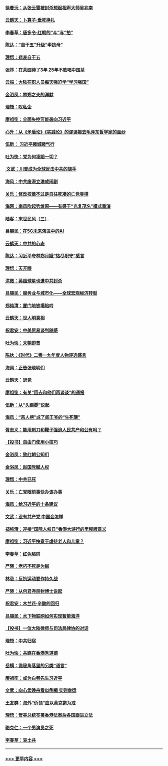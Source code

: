 #### [徐曼沅：从张云雷被封杀想起相声大师吴兆南](../pages/nsc993/n11741816.md?t=12241344) 
#### [云鹤天：卜算子‧垂死挣扎](../pages/nsc993/n11739956.md?t=12241344) 
#### [李春草：唐多令‧红朝的“斗”与“拍”](../pages/nsc993/n11739830.md?t=12241344) 
#### [陈达：“自干五”升级“牵妨母”](../pages/nsc993/n11739724.md?t=12241344) 
#### [理悟：悲哀自干五](../pages/nsc993/n11739547.md?t=12241344) 
#### [张林：在茶园待了3年 25年不敢喝中国茶](../pages/nsc993/n11739240.md?t=12241344) 
#### [云端：大陆在职人员每天强迫学“学习强国”](../pages/nsc993/n11738735.md?t=12241344) 
#### [金浴凤：林郑之夫的渊默](../pages/nsc993/n11737735.md?t=12241344) 
#### [理悟：叹私企](../pages/nsc993/n11737715.md?t=12241344) 
#### [廖祖笙：全面失控可能袭向习近平](../pages/nsc993/n11737704.md?t=12241344) 
#### [心升：从《矛盾论》《实践论》的谬误揭去毛泽东哲学家的面纱](../pages/nsc993/n11736962.md?t=12241344) 
#### [伍新： 习近平赌城赌气行](../pages/nsc993/n11736929.md?t=12241344) 
#### [吐为快：党为何凌蹈一切？](../pages/nsc993/n11736915.md?t=12241344) 
#### [ 文武：川普成为全球反击中共的旗手](../pages/nsc993/n11736882.md?t=12241344) 
#### [海风：中共废港立澳成闹剧](../pages/nsc993/n11735857.md?t=12241344) 
#### [关乐：修改校章不过是自往死凑的亡党臭棋](../pages/nsc993/n11735097.md?t=12241344) 
#### [海网：南风吹起势燎原——有感于“光复茂名”模式重演](../pages/nsc993/n11732308.md?t=12241344) 
#### [陆客：末世民风（三）](../pages/nsc993/n11732211.md?t=12241344) 
#### [吕锡民：在5G未来演进中的AI](../pages/nsc993/n11730010.md?t=12241344) 
#### [云鹤天：中共的心态](../pages/nsc993/n11729906.md?t=12241344) 
#### [陈达：习近平夸林郑月娥“恪尽职守”感言](../pages/nsc993/n11729881.md?t=12241344) 
#### [理悟：天开眼](../pages/nsc993/n11729699.md?t=12241344) 
#### [洪微：英超球星也遭中共封杀](../pages/nsc993/n11727243.md?t=12241344) 
#### [吕锡民：服务业与城市化——全球宏观经济转型](../pages/nsc993/n11725845.md?t=12241344) 
#### [郑纯清：厦门地铁塌陷吟](../pages/nsc993/n11725813.md?t=12241344) 
#### [云鹤天：世人明真相](../pages/nsc993/n11725621.md?t=12241344) 
#### [祝君安：中美贸易谈判随感](../pages/nsc993/n11725609.md?t=12241344) 
#### [吐为快：末朝即景](../pages/nsc993/n11723365.md?t=12241344) 
#### [陈达：《时代》二零一九年度人物评选感言](../pages/nsc993/n11723337.md?t=12241344) 
#### [海网：正告张晓明们](../pages/nsc993/n11723228.md?t=12241344) 
#### [云鹤天：退党](../pages/nsc993/n11723056.md?t=12241344) 
#### [廖祖笙：有关“回去和他们再谈谈”的通报](../pages/nsc993/n11722442.md?t=12241344) 
#### [伍新：从“头踢脚”说起](../pages/nsc993/n11722429.md?t=12241344) 
#### [海风：“恶人榜”成了阎王爷的“生死簿”](../pages/nsc993/n11722272.md?t=12241344) 
#### [胥志义：能用剌刀和鞭子强迫人民共产和公有吗？](../pages/nsc993/n11720569.md?t=12241344) 
#### [【投书】自由门使用小技巧](../pages/nsc993/n11720180.md?t=12241344) 
#### [金浴凤：致红朝公知们](../pages/nsc993/n11720563.md?t=12241344) 
#### [金浴凤：赵国党赋人权](../pages/nsc993/n11720533.md?t=12241344) 
#### [理悟：中共已死](../pages/nsc993/n11720233.md?t=12241344) 
#### [关乐：亡党眼前事快办该办事](../pages/nsc993/n11719160.md?t=12241344) 
#### [海风：给习近平的十条建议](../pages/nsc993/n11717616.md?t=12241344) 
#### [文武：没有共产党 中国会怎样](../pages/nsc993/n11717584.md?t=12241344) 
#### [郑纯清：迎接“国际人权日”香港大游行的里程牌意义](../pages/nsc993/n11717417.md?t=12241344) 
#### [廖祖笙：习近平快意于虐待老人和儿童？](../pages/nsc993/n11715313.md?t=12241344) 
#### [李春草：红色陷阱](../pages/nsc993/n11715029.md?t=12241344) 
#### [严晓：老朽不死是为贼](../pages/nsc993/n11712910.md?t=12241344) 
#### [林忌：反抗运动要作持久战](../pages/nsc993/n11712623.md?t=12241344) 
#### [严晓：从何君尧册封博士说起](../pages/nsc993/n11712465.md?t=12241344) 
#### [祝君安：木兰花·辛酸的回归](../pages/nsc993/n11712381.md?t=12241344) 
#### [吕锡民：水下物联网如何实现智能海洋](../pages/nsc993/n11711158.md?t=12241344) 
#### [【投书】一位大陆律师与司法局律协的对话](../pages/nsc993/n11709675.md?t=12241344) 
#### [理悟：中共归宿](../pages/nsc993/n11710059.md?t=12241344) 
#### [吐为快：共匪在香港秀道德](../pages/nsc993/n11709979.md?t=12241344) 
#### [岳横：诡秘角落里的另类“语言”](../pages/nsc993/n11709792.md?t=12241344) 
#### [廖祖笙：或为白卷先生习近平](../pages/nsc993/n11708330.md?t=12241344) 
#### [文武：向心孟晚舟看似倒楣 实则幸运](../pages/nsc993/n11708236.md?t=12241344) 
#### [王友群：海外“侨领”应以黄克锵为戒](../pages/nsc993/n11706176.md?t=12241344) 
#### [理悟：贺美总统签署香港法案后各国跟进立法](../pages/nsc993/n11706853.md?t=12241344) 
#### [骆克仁：一个男演员之死](../pages/nsc993/n11706677.md?t=12241344) 
#### [李春草：哀土共](../pages/nsc993/n11706255.md?t=12241344) 

----
#### [ >>> 更早内容 <<< ](../indexes/nsc993-earlier.md)
